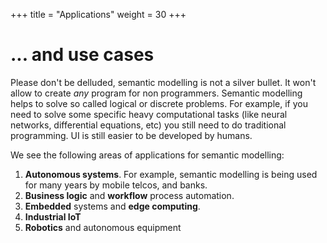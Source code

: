 +++
title = "Applications"
weight = 30
+++
# ... and use cases


Please don't be delluded, semantic modelling is not a silver bullet. It won't allow to create _any_ program for non programmers. Semantic modelling helps to solve so called logical or discrete problems. For example, if you need to solve some specific heavy computational tasks (like neural networks, differential equations, etc)  you still need to do traditional programming. UI is still easier to be developed by humans. 

We see the following areas of applications for semantic modelling:

1. **Autonomous systems**. For example, semantic modelling is being used for many years by mobile telcos, and banks. 
2. **Business logic** and **workflow** process automation.
3. **Embedded** systems and **edge computing**.
4. **Industrial IoT**
5. **Robotics** and autonomous equipment

